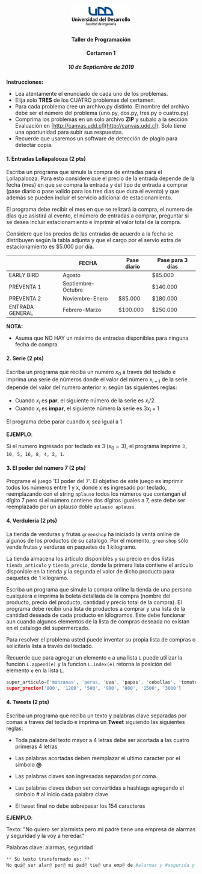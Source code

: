 <div align="center">
<img src="logo_UDD_Facultad_Ingenieria.jpg" style="float: center; height: 60px;" >
</div>

<h4 align="center">Taller de Programación</h4>
<h4 align="center">Certamen 1</h4>
<h5 align="center">10 de Septiembre de 2019</h5>

**Instrucciones:**

- Lea atentamente el enunciado de cada uno de los problemas.
- Elija solo **TRES** de los CUATRO problemas del certamen.
- Para cada problema cree un archivo.py distinto. El nombre del archivo debe ser el número del problema (uno.py, dos.py, tres.py o cuatro.py)
- Comprima los problemas en un solo archivo **ZIP** y subalo a la sección Evaluación en [http://canvas.udd.cl](http://canvas.udd.cl). Solo tiene una oportunidad para subir sus respuestas.
- Recuerde que usaremos un software de detección de plagio para detectar copia.
<div style="page-break-after: always;"></div>


#### 1. Entradas Lollapalooza (2 pts) 

Escriba un programa que simule la compra de entradas para 
el Lollapalooza. Para esto considere que el precio de la entrada 
depende de la fecha (mes) en que se compra la entrada y del tipo de entrada a comprar (pase diario o pase valido para los tres dias que dura el evento) y que además se pueden incluir el servicio adicional de estacionamiento.

El programa debe recibir el mes en que se relizará la compra,
el numero de días que asistirá al evento, el número de entradas a comprar, preguntar si se desea incluir estacionamiento e imprimir el valor total de la compra.

Considere que los precios de las entradas de acuerdo a la fecha se distribuyen según la tabla adjunta y que el cargo por el servio extra de estacionamiento es \$5.000 por día.

<center>

|   |FECHA | Pase diario | Pase para 3 días | 
|---|---   | ---   | ----| 
| EARLY BIRD | Agosto| | \$85.000 | 
| PREVENTA 1 | Septiembre-Octubre|  | \$140.000 |
| PREVENTA 2| Noviembre-Enero| \$85.000| \$180.000 | 
| ENTRADA GENERAL| Febrero-Marzo| \$100.000 | \$250.000 |

</center>
 
**NOTA:**

- Asuma que NO HAY un máximo de entradas disponibles para ninguna fecha de compra.

<div style="page-break-after: always;"></div>

#### 2. Serie (2 pts)

Escriba un programa  que reciba un numero $x_0$ a través del teclado e imprima una serie de números donde el valor del número $x_{i+1}$ de la serie depende del valor del numero anterior $x_{i}$ según las siguientes reglas:  

 - Cuando $x_i$ es **par**, el siguiente número de la serie es $x_i/2$
 - Cuando $x_i$ es **impar**, el siguiente número la serie es $3x_i+1$
 
El programa debe parar cuando $x_i$ sea igual a 1

**EJEMPLO**: 

Si el numero ingresado por teclado es 3 ($x_0=3$), el programa imprime `3, 10, 5, 16, 8, 4, 2, 1`.


#### 3. El poder del número 7 (2 pts)

Programe el juego 'El poder del 7'. El objetivo de este juego es imprimir todos los números entre 1 y x, donde x es ingresado por teclado, reemplazando con  el string `aplauso` todos los números que contengan el dígito 7 pero si el número contiene dos dígitos  iguales a 7, este debe ser reemplazado por un aplauso doble `aplauso aplauso`. 

#### 4. Verdulería (2 pts) 

La tienda de verduras y frutas `greenshop` ha iniciado la venta online de algunos de los productos de su catalogo. Por el momento, `greenshop` sólo vende frutas y verduras en paquetes de 1 kilogramo.

La tienda almacena los artículo disponibles y su precio en dos listas `tienda_articulo` y `tienda_precio`, donde la primera lista contiene el articulo disponible en la tienda y la segunda el valor de dicho producto para paquetes de 1 kilogramo.

Escriba un programa que simule la compra online la tienda de una persona cualquiera e imprima la boleta detallada de la compra (nombre del producto, precio del producto, cantidad y precio total de la compra). El programa debe recibir una lista de productos a comprar y una lista de la cantidad deseada de cada producto en kilogramos. Este debe funcionar aun cuando algunos elementos de la lista de compras deseada no existan en el catalogo del supermercado.

Para resolver el problema usted puede inventar su propia lista de compras o solicitarla lista a través del teclado.

Recuerde que para agregar un elemento `e` a una lista `L` puede utilizar la funcion `L.append(e)` y la funcion `L.index(e)` retorna la posición del elemento `e` en la lista `L`.

```python
super_articulo=['manzanas', 'peras, 'uva', 'papas', 'cebollas', 'tomates', 'paltas']
super_precio=['800', '1200', '500', '900', '800', '1500', '3000']


```

#### 4. Tweets (2 pts) 

Escriba un programa que reciba un texto y palabras clave separadas por comas a traves del teclado e imprima un **Tweet** siguiendo las siguientes reglas:

- Toda palabra del texto mayor a 4 letras debe ser acortada a las cuatro primeras 4 letras

- Las palabras acortadas deben reemplazar el ultimo caracter por el simbolo **@**

- Las palabras claves son ingresadas separadas por coma.

- Las palabras claves deben ser convertidas a hashtags agregando el simbolo # al inicio cada palabra clave

- El tweet final no debe sobrepasar los 154 caracteres 

**EJEMPLO**: 

Texto: "No quiero ser alarmista pero mi padre tiene una empresa de alarmas y seguridad y la voy a heredar."

Palabras clave: alarmas, seguridad

```python
** Su texto transformado es: **
No qui@ ser alar@ per@ mi pad@ tie@ una emp@ de #alarmas y #segurida y la voy a her@.
```


<div style="page-break-after: always;"></div>
